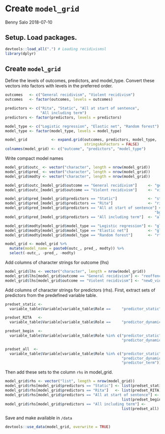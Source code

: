 Create `model_grid`
================
Benny Salo
2018-07-10

Setup. Load packages.
---------------------

``` r
devtools::load_all(".") # Loading recidivismsl
library(dplyr)
```

Create `model_grid`
-------------------

Define the levels of outcomes, predictors, and model\_type. Convert these vectors into factors with levels in the preferred order.

``` r
outcomes   <- c("General recidivism", "Violent recidivism")
outcomes   <- factor(outcomes, levels = outcomes)

predictors <- c("Rita", "Static", "All at start of sentence", 
                "All including term")
predictors <- factor(predictors, levels = predictors)

model_type <- c("Logistic regression", "Elastic net", "Random forest")
model_type <- factor(model_type, levels = model_type)                   

model_grid           <- expand.grid(outcomes, predictors, model_type, 
                                    stringsAsFactors = FALSE)
colnames(model_grid) <- c("outcome", "predictors", "model_type")
```

Write compact model names

``` r
model_grid$outc_ <- vector("character", length = nrow(model_grid))
model_grid$pred_ <- vector("character", length = nrow(model_grid))
model_grid$modty <- vector("character", length = nrow(model_grid))

model_grid$outc_[model_grid$outcome == "General recidivism"]     <- "gen_"
model_grid$outc_[model_grid$outcome == "Violent recidivism"]     <- "vio_"

model_grid$pred_[model_grid$predictors == "Static"]              <- "stat_"
model_grid$pred_[model_grid$predictors == "Rita"]                <- "rita_"
model_grid$pred_[model_grid$predictors == "All at start of sentence"] <- 
                                                                    "bgnn_"
model_grid$pred_[model_grid$predictors == "All including term"]  <- "allp_"

model_grid$modty[model_grid$model_type == "Logistic regression"] <- "glm"
model_grid$modty[model_grid$model_type == "Elastic net"]         <- "glmnet"
model_grid$modty[model_grid$model_type == "Random forest"]       <- "rf"

model_grid <- model_grid %>% 
  mutate(model_name = paste0(outc_, pred_, modty)) %>% 
  select(-outc_, -pred_, -modty)
```

Add columns of character strings for outcome (lhs)

``` r
model_grid$lhs <- vector("character", length = nrow(model_grid))
model_grid$lhs[model_grid$outcome == "General recidivism"] <- "reoffenceThisTerm"
model_grid$lhs[model_grid$outcome == "Violent recidivism"] <- "newO_violent"
```

Add columns of character strings for predictors (rhs). First, extract sets of predictors from the predefined variable table.

``` r
predset_static <- 
  variable_table$Variable[variable_table$Role ==     "predictor_static"]

predset_RITA   <- 
  variable_table$Variable[variable_table$Role ==     "predictor_dynamic"]

predset_begin  <- 
  variable_table$Variable[variable_table$Role %in% c("predictor_static",
                                                     "predictor_dynamic")]

predset_all  <- 
  variable_table$Variable[variable_table$Role %in% c("predictor_static",
                                                     "predictor_dynamic",
                                                     "predictor_term")]
```

Then add these sets to the column `rhs` in model\_grid.

``` r
model_grid$rhs <- vector("list", length = nrow(model_grid))
model_grid$rhs[model_grid$predictors == "Static"] <- list(predset_static)
model_grid$rhs[model_grid$predictors == "Rita"]   <- list(predset_RITA)
model_grid$rhs[model_grid$predictors == "All at start of sentence"] <- 
                                                     list(predset_begin)
model_grid$rhs[model_grid$predictors == "All including term"] <- 
                                                     list(predset_all)
```

Save and make available in `/data`

``` r
devtools::use_data(model_grid, overwrite = TRUE)
```
